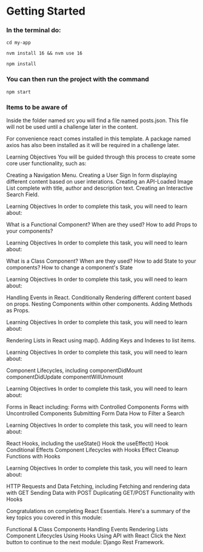 # Getting Started

### In the terminal do:
<code>cd my-app</code>

<code>nvm install 16 && nvm use 16</code>

<code>npm install</code>

### You can then run the project with the command
<code>npm start</code>

### Items to be aware of
Inside the folder named src you will find a file named posts.json. This file will not be used until a challenge later in the content.  

For convenience react comes installed in this template. A package named axios has also been installed as it will be required in a challenge later.

Learning Objectives
You will be guided through this process to create some core user functionality, such as:

Creating a Navigation Menu.
Creating a User Sign In form displaying different content based on user interations.
Creating an API-Loaded Image List complete with title, author and description text.
Creating an Interactive Search Field.

Learning Objectives
In order to complete this task, you will need to learn about:

What is a Functional Component? When are they used?
How to add Props to your components?

Learning Objectives
In order to complete this task, you will need to learn about:

What is a Class Component? When are they used?
How to add State to your components?
How to change a component's State

Learning Objectives
In order to complete this task, you will need to learn about:

Handling Events in React.
Conditionally Rendering different content based on props.
Nesting Components within other components.
Adding Methods as Props.

Learning Objectives
In order to complete this task, you will need to learn about:

Rendering Lists in React using map().
Adding Keys and Indexes to list items.

Learning Objectives
In order to complete this task, you will need to learn about:

Component Lifecycles, including
componentDidMount
componentDidUpdate
componentWillUnmount

Learning Objectives
In order to complete this task, you will need to learn about:

Forms in React including:
Forms with Controlled Components
Forms with Uncontrolled Components
Submitting Form Data
How to Filter a Search


Learning Objectives
In order to complete this task, you will need to learn about:

React Hooks, including
the useState() Hook
the useEffect() Hook
Conditional Effects
Component Lifecycles with Hooks
Effect Cleanup Functions with Hooks

Learning Objectives
In order to complete this task, you will need to learn about:

HTTP Requests and Data Fetching, including
Fetching and rendering data with GET
Sending Data with POST
Duplicating GET/POST Functionality with Hooks

Congratulations on completing React Essentials. Here's a summary of the key topics you covered in this module:

Functional & Class Components
Handling Events
Rendering Lists
Component Lifecycles
Using Hooks
Using API with React
Click the Next button to continue to the next module: Django Rest Framework.